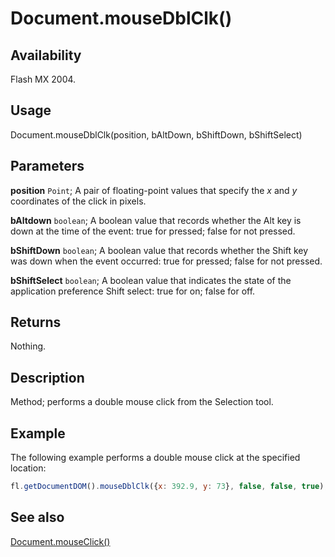 # Document.mouseDblClk()

## Availability

Flash MX 2004.

## Usage

Document.mouseDblClk(position, bAltDown, bShiftDown, bShiftSelect)

## Parameters

**position** `Point`; A pair of floating-point values that specify the *x* and *y* coordinates of the click in pixels.

**bAltdown** `boolean`; A boolean value that records whether the Alt key is down at the time of the event: true for pressed; false
for not pressed.

**bShiftDown** `boolean`; A boolean value that records whether the Shift key was down when the event occurred: true for pressed;
false for not pressed.

**bShiftSelect** `boolean`; A boolean value that indicates the state of the application preference Shift select: true for on; false for off.

## Returns

Nothing.

## Description

Method; performs a double mouse click from the Selection tool.

## Example

The following example performs a double mouse click at the specified location:

```javascript
fl.getDocumentDOM().mouseDblClk({x: 392.9, y: 73}, false, false, true);
```

## See also

[Document.mouseClick()](../Document_object/Document130.md)
